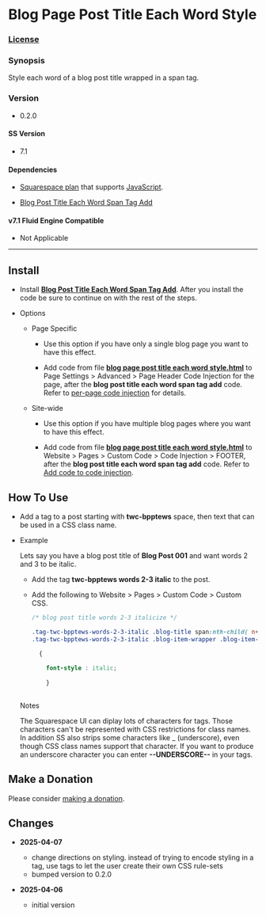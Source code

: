 # Blog Page Post Title Each Word Style

### [License][1]

### Synopsis

Style each word of a blog post title wrapped in a span tag.

### Version

  * 0.2.0

#### SS Version

  * 7.1

#### Dependencies

  * [Squarespace plan][2] that supports [JavaScript][3].
  
  * [Blog Post Title Each Word Span Tag Add][4]

#### v7.1 Fluid Engine Compatible

  * Not Applicable

---

## Install

* Install **[Blog Post Title Each Word Span Tag Add][5]**. After you install
  the code be sure to continue on with the rest of the steps.
  
* Options

  * Page Specific
  
    * Use this option if you have only a single blog page you want to have this
      effect.
      
    * Add code from file **[blog page post title each word style.html][6]** to
      Page Settings > Advanced > Page Header Code Injection for the page, after
      the **blog post title each word span tag add** code. Refer to [per-page
      code injection][7] for details.
      
  * Site-wide
  
    * Use this option if you have multiple blog pages where you want to have
      this effect.
      
    * Add code from file **[blog page post title each word style.html][6]** to
      Website > Pages > Custom Code > Code Injection > FOOTER, after the
      **blog post title each word span tag add** code. Refer to [Add code to
      code injection][8].
      
## How To Use

  * Add a tag to a post starting with **twc-bpptews** space, then text that can
    be used in a CSS class name.
    
  * Example
  
    Lets say you have a blog post title of **Blog Post 001** and want words 2
    and 3 to be italic.
  
    * Add the tag **twc-bpptews words 2-3 italic** to the post.
    
    * Add the following to Website > Pages > Custom Code > Custom CSS.
    
      ```css
      /* blog post title words 2-3 italicize */
      
      .tag-twc-bpptews-words-2-3-italic .blog-title span:nth-child( n+2 ):nth-child( -n+3 ),
      .tag-twc-bpptews-words-2-3-italic .blog-item-wrapper .blog-item-title h1.entry-title span:nth-child( n+2 ):nth-child( -n+3 )
      
        {
        
          font-style : italic;
          
          }
          
      ```
      
    Notes
    
    The Squarespace UI can diplay lots of characters for tags. Those characters
    can't be represented with CSS restrictions for class names. In addition SS
    also strips some characters like _ (underscore), even though CSS class names
    support that character. If you want to produce an underscore character
    you can enter **--UNDERSCORE--** in your tags.

## Make a Donation

Please consider [making a donation][9].

## Changes

* **2025-04-07**

  * change directions on styling. instead of trying to encode styling in a tag,
    use tags to let the user create their own CSS rule-sets
  * bumped version to 0.2.0
  
* **2025-04-06**

  * initial version

[1]: https://github.com/tomsWebConsulting/twcsl/blob/main/LICENSE.txt#L1
[2]: https://www.squarespace.com/pricing
[3]: https://en.wikipedia.org/wiki/JavaScript
[4]: https://github.com/tomsWebConsulting/twcsl/tree/main/v7.1/Blog%20Post%20Title%20Each%20Word%20Span%20Tag%20Add
[5]: https://github.com/tomsWebConsulting/twcsl/tree/main/v7.1/Blog%20Post%20Title%20Each%20Word%20Span%20Tag%20Add#blog-post-title-each-word-span-tag-add
[6]: blog%20page%20post%20title%20each%20word%20style.html#L1
[7]: https://support.squarespace.com/hc/en-us/articles/205815908-Using-code-injection#toc-per-page-code-injection
[8]: https://support.squarespace.com/hc/en-us/articles/207099587-Using-private-browsing-or-incognito-mode
[9]: https://github.com/tomsWebConsulting/twcsl#make-a-donation
